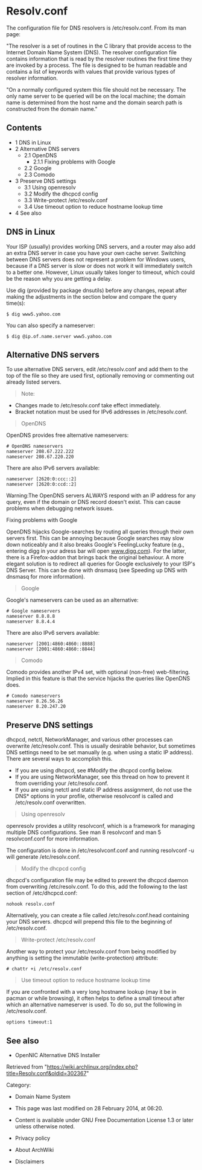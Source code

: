 Resolv.conf
===========

The configuration file for DNS resolvers is /etc/resolv.conf. From its
man page:

"The resolver is a set of routines in the C library that provide access
to the Internet Domain Name System (DNS). The resolver configuration
file contains information that is read by the resolver routines the
first time they are invoked by a process. The file is designed to be
human readable and contains a list of keywords with values that provide
various types of resolver information.

"On a normally configured system this file should not be necessary. The
only name server to be queried will be on the local machine; the domain
name is determined from the host name and the domain search path is
constructed from the domain name."

Contents
--------

-   1 DNS in Linux
-   2 Alternative DNS servers
    -   2.1 OpenDNS
        -   2.1.1 Fixing problems with Google
    -   2.2 Google
    -   2.3 Comodo
-   3 Preserve DNS settings
    -   3.1 Using openresolv
    -   3.2 Modify the dhcpcd config
    -   3.3 Write-protect /etc/resolv.conf
    -   3.4 Use timeout option to reduce hostname lookup time
-   4 See also

DNS in Linux
------------

Your ISP (usually) provides working DNS servers, and a router may also
add an extra DNS server in case you have your own cache server.
Switching between DNS servers does not represent a problem for Windows
users, because if a DNS server is slow or does not work it will
immediately switch to a better one. However, Linux usually takes longer
to timeout, which could be the reason why you are getting a delay.

Use dig (provided by package dnsutils) before any changes, repeat after
making the adjustments in the section below and compare the query
time(s):

    $ dig www5.yahoo.com

You can also specify a nameserver:

    $ dig @ip.of.name.server www5.yahoo.com

Alternative DNS servers
-----------------------

To use alternative DNS servers, edit /etc/resolv.conf and add them to
the top of the file so they are used first, optionally removing or
commenting out already listed servers.

> Note:

-   Changes made to /etc/resolv.conf take effect immediately.
-   Bracket notation must be used for IPv6 addresses in
    /etc/resolv.conf.

> OpenDNS

OpenDNS provides free alternative nameservers:

    # OpenDNS nameservers
    nameserver 208.67.222.222
    nameserver 208.67.220.220

There are also IPv6 servers available:

    nameserver [2620:0:ccc::2]
    nameserver [2620:0:ccd::2]

Warning:The OpenDNS servers ALWAYS respond with an IP address for any
query, even if the domain or DNS record doesn't exist. This can cause
problems when debugging network issues.

Fixing problems with Google

OpenDNS hijacks Google-searches by routing all queries through their own
servers first. This can be annoying because Google searches may slow
down noticeably and it also breaks Google's FeelingLucky feature (e.g.,
entering digg in your adress bar will open www.digg.com). For the
latter, there is a Firefox-addon that brings back the original
behaviour. A more elegant solution is to redirect all queries for Google
exclusively to your ISP's DNS Server. This can be done with dnsmasq (see
Speeding up DNS with dnsmasq for more information).

> Google

Google's nameservers can be used as an alternative:

    # Google nameservers
    nameserver 8.8.8.8
    nameserver 8.8.4.4

There are also IPv6 servers available:

    nameserver [2001:4860:4860::8888]
    nameserver [2001:4860:4860::8844]

> Comodo

Comodo provides another IPv4 set, with optional (non-free)
web-filtering. Implied in this feature is that the service hijacks the
queries like OpenDNS does.

    # Comodo nameservers 
    nameserver 8.26.56.26 
    nameserver 8.20.247.20

Preserve DNS settings
---------------------

dhcpcd, netctl, NetworkManager, and various other processes can
overwrite /etc/resolv.conf. This is usually desirable behavior, but
sometimes DNS settings need to be set manually (e.g. when using a static
IP address). There are several ways to accomplish this.

-   If you are using dhcpcd, see #Modify the dhcpcd config below.
-   If you are using NetworkManager, see this thread on how to prevent
    it from overriding your /etc/resolv.conf.
-   If you are using netctl and static IP address assignment, do not use
    the DNS* options in your profile, otherwise resolvconf is called and
    /etc/resolv.conf overwritten.

> Using openresolv

openresolv provides a utility resolvconf, which is a framework for
managing multiple DNS configurations. See man 8 resolvconf and
man 5 resolvconf.conf for more information.

The configuration is done in /etc/resolvconf.conf and running
resolvconf -u will generate /etc/resolv.conf.

> Modify the dhcpcd config

dhcpcd's configuration file may be edited to prevent the dhcpcd daemon
from overwriting /etc/resolv.conf. To do this, add the following to the
last section of /etc/dhcpcd.conf:

    nohook resolv.conf

Alternatively, you can create a file called /etc/resolv.conf.head
containing your DNS servers. dhcpcd will prepend this file to the
beginning of /etc/resolv.conf.

> Write-protect /etc/resolv.conf

Another way to protect your /etc/resolv.conf from being modified by
anything is setting the immutable (write-protection) attribute:

    # chattr +i /etc/resolv.conf

> Use timeout option to reduce hostname lookup time

If you are confronted with a very long hostname lookup (may it be in
pacman or while browsing), it often helps to define a small timeout
after which an alternative nameserver is used. To do so, put the
following in /etc/resolv.conf.

    options timeout:1

See also
--------

-   OpenNIC Alternative DNS Installer

Retrieved from
"https://wiki.archlinux.org/index.php?title=Resolv.conf&oldid=302367"

Category:

-   Domain Name System

-   This page was last modified on 28 February 2014, at 06:20.
-   Content is available under GNU Free Documentation License 1.3 or
    later unless otherwise noted.
-   Privacy policy
-   About ArchWiki
-   Disclaimers
